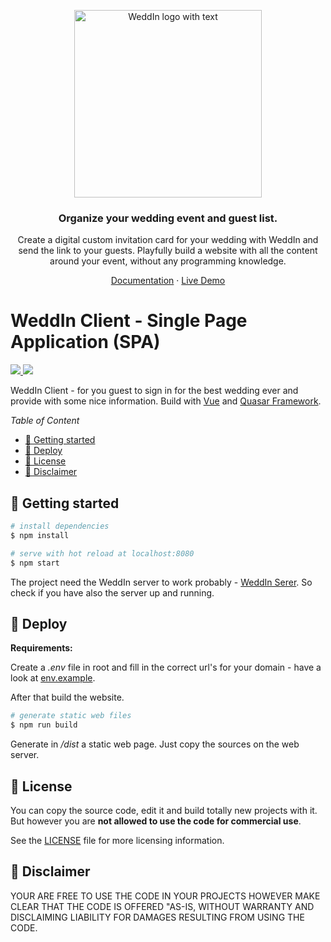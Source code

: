  <p align="center">
  <a href="https://weddin.site/">
    <img src="https://weddin.site/images/logo_with_text_small.png" width="300px" alt="WeddIn logo with text" />
  </a>
 </p>

<h3 align="center">Organize your wedding event and guest list.</h3>
<p align="center">Create a digital custom invitation card for your wedding with WeddIn and send the link to your guests. Playfully build a website with all the content around your event, without any programming knowledge.</p>
<p align="center"></p>
<p align="center">
  <a target="_blank" href="https://weddin.site/doc">Documentation</a> · <a target="_blank" href="https://weddin.site/demo">Live Demo</a>
</p>

# WeddIn Client - Single Page Application (SPA)<!-- omit in toc -->

<p>

  <a href="https://vuejs.org/">
    <img src="https://img.shields.io/badge/dynamic/json?label=Vue&query=dependencies.vue&url=https://raw.githubusercontent.com/Devtory-GbR/weddin-client/master/package.json" />
  </a>

  <a href="https://quasar.dev/">
    <img src="https://img.shields.io/badge/dynamic/json?label=Quasar&query=dependencies.quasar&url=https://raw.githubusercontent.com/Devtory-GbR/weddin-client/master/package.json" />
  </a>

</p>

WeddIn Client - for you guest to sign in for the best wedding ever and provide with some nice information. Build with [Vue](https://vuejs.org/) and [Quasar Framework](https://quasar.dev/).

_Table of Content_

- [🚀 Getting started](#-getting-started)
- [🚢 Deploy](#-deploy)
- [🧾 License](#-license)
- [🚫 Disclaimer](#-disclaimer)

## 🚀 Getting started

```bash
# install dependencies
$ npm install

# serve with hot reload at localhost:8080
$ npm start
```

The project need the WeddIn server to work probably - [WeddIn Serer](https://github.com/Devtory-GbR/weddin-server). So check if you have also the server up and running.

## 🚢 Deploy

**Requirements:**

Create a _.env_ file in root and fill in the correct url's for your domain - have a look at [env.example](./env.example).

After that build the website.

```bash
# generate static web files
$ npm run build
```

Generate in _/dist_ a static web page. Just copy the sources on the web server.

## 🧾 License

You can copy the source code, edit it and build totally new projects with it.
But however you are **not allowed to use the code for commercial use**.

See the [LICENSE](./LICENSE) file for more licensing information.

## 🚫 Disclaimer

YOUR ARE FREE TO USE THE CODE IN YOUR PROJECTS HOWEVER MAKE CLEAR THAT THE CODE IS OFFERED "AS-IS, WITHOUT WARRANTY AND DISCLAIMING LIABILITY FOR DAMAGES RESULTING FROM USING THE CODE.
